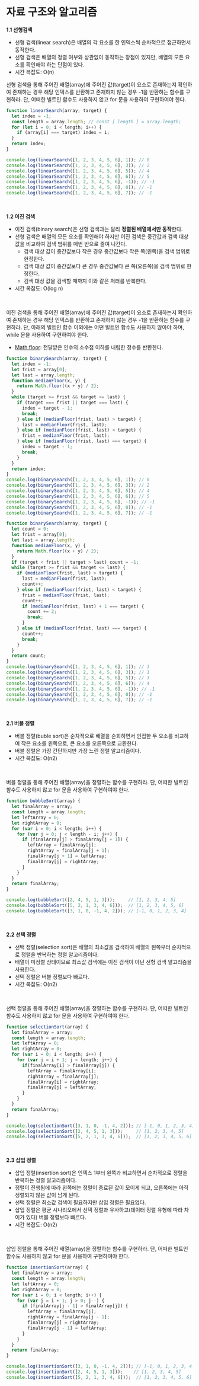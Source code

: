 # 자료 구조와 알고리즘

**1.1 선형검색**

- 선형 검색(linear search)은 배열의 각 요소를 한 인덱스씩 순차적으로 접근하면서 동작한다.
- 선형 검색은 배열의 정렬 여부와 상관없이 동작하는 장점이 있지만, 배열의 모든 요소를 확인해야 하는 단점이 있다.
- 시간 복잡도: O(n)

선형 검색을 통해 주어진 배열(array)에 주어진 값(target)이 요소로 존재하는지 확인하여 존재하는 경우 해당 인덱스를 반환하고 존재하지 않는 경우 -1을 반환하는 함수를 구현하라. 단, 어떠한 빌트인 함수도 사용하지 않고 for 문을 사용하여 구현하여야 한다.

```javascript
function linearSearch(array, target) {
  let index = -1;
  const length = array.length; // const [ length ] = array.length;
  for (let i = 0; i < length; i++) {
    if (array[i] === target) index = i;
  }
  return index;
}

console.log(linearSearch([1, 2, 3, 4, 5, 6], 1)); // 0
console.log(linearSearch([1, 2, 3, 4, 5, 6], 3)); // 2
console.log(linearSearch([1, 2, 3, 4, 5, 6], 5)); // 4
console.log(linearSearch([1, 2, 3, 4, 5, 6], 6)); // 5
console.log(linearSearch([1, 2, 3, 4, 5, 6], -1)); // -1
console.log(linearSearch([1, 2, 3, 4, 5, 6], 0)); // -1
console.log(linearSearch([1, 2, 3, 4, 5, 6], 7)); // -1
```

&nbsp;

**1.2  이진 검색**

- 이진 검색(binary search)은 선형 검색과는 달리 **정렬된 배열에서만 동작**한다.
- 선형 검색은 배열의 모든 요소를 확인해야 하지만 이진 검색은 중간값과 검색 대상 값을 비교하여 검색 범위를 매번 반으로 줄여 나간다.
  - 검색 대상 값이 중간값보다 작은 경우 중간값보다 작은 쪽(왼쪽)을 검색 범위로 한정한다.
  - 검색 대상 값이 중간값보다 큰 경우 중간값보다 큰 쪽(오른쪽)을 검색 범위로 한정한다.
  - 검색 대상 값을 검색할 때까지 이와 같은 처러를 반복한다.
- 시간 복잡도: O(log n)

&nbsp;

이진 검색을 통해 주어진 배열(array)에 주어진 값(target)이 요소로 존재하는지 확인하여 존재하는 경우 해당 인덱스를 반환하고 존재하지 않는 경우 -1을 반환하는 함수를 구현하라. 단, 아래의 빌트인 함수 이외에는 어떤 빌트인 함수도 사용하지 않아야 하며, while 문을 사용하여 구현하여야 한다.

- [Math.floor](https://poiemaweb.com/js-math#24-mathfloorx-number-number-es1): 전달받은 인수의 소수점 이하를 내림한 정수를 반환한다.

```javascript
function binarySearch(array, target) {
  let index = -1;
  let frist = array[0];
  let last = array.length;
  function medianFloor(x, y) {
    return Math.floor((x + y) / 2);
  }
  while (target >= frist && target <= last) {
    if (target === frist || target === last) {
      index = target - 1;
      break;
    } else if (medianFloor(frist, last) > target) {
      last = medianFloor(frist, last);
    } else if (medianFloor(frist, last) < target) {
      frist = medianFloor(frist, last);
    } else if (medianFloor(frist, last) === target) {
      index = target - 1;
      break;
    }
  }
  return index;
}
console.log(binarySearch([1, 2, 3, 4, 5, 6], 1)); // 0
console.log(binarySearch([1, 2, 3, 4, 5, 6], 3)); // 2
console.log(binarySearch([1, 2, 3, 4, 5, 6], 5)); // 4
console.log(binarySearch([1, 2, 3, 4, 5, 6], 6)); // 5
console.log(binarySearch([1, 2, 3, 4, 5, 6], -1)); // -1
console.log(binarySearch([1, 2, 3, 4, 5, 6], 0)); // -1
console.log(binarySearch([1, 2, 3, 4, 5, 6], 7)); // -1
```



```javascript
function binarySearch(array, target) {
  let count = 0;
  let frist = array[0];
  let last = array.length;
  function medianFloor(x, y) {
    return Math.floor((x + y) / 2);
  }
  if (target < frist || target > last) count = -1;
  while (target >= frist && target <= last) {
    if (medianFloor(frist, last) > target) {
      last = medianFloor(frist, last);
      count++;
    } else if (medianFloor(frist, last) < target) {
      frist = medianFloor(frist, last);
      count++;
      if (medianFloor(frist, last) + 1 === target) {
        count += 2;
        break;
      }
    } else if (medianFloor(frist, last) === target) {
      count++;
      break;
    }
  }
  return count;
}
console.log(binarySearch([1, 2, 3, 4, 5, 6], 1)); // 3
console.log(binarySearch([1, 2, 3, 4, 5, 6], 3)); // 1
console.log(binarySearch([1, 2, 3, 4, 5, 6], 5)); // 3
console.log(binarySearch([1, 2, 3, 4, 5, 6], 6)); // 4
console.log(binarySearch([1, 2, 3, 4, 5, 6], -1)); // -1
console.log(binarySearch([1, 2, 3, 4, 5, 6], 0)); // -1
console.log(binarySearch([1, 2, 3, 4, 5, 6], 7)); // -1
```

&nbsp;

**2.1 버블 정렬**

- 버블 정렬(buble sort)은 순차적으로 배열을 순회하면서 인접한 두 요소를 비교하여 작은 요소를 왼쪽으로, 큰 요소를 오른쪽으로 교환한다.
- 버블 정렬은 가장 간단하지만 가장 느린 정렬 알고리즘이다.
- 시간 복잡도: O(n2)

&nbsp;

버블 정렬을 통해 주어진 배열(array)을 정렬하는 함수를 구현하라. 단, 어떠한 빌트인 함수도 사용하지 않고 for 문을 사용하여 구현하여야 한다.

```javascript
function bubbleSort(array) {
  let finalArray = array;
  const length = array.length;
  let leftArray = 0;
  let rightArray = 0;
  for (var i = 0; i < length; i++) {
    for (var j = 0; j < length - i; j++) {
      if (finalArray[j] > finalArray[j + 1]) {
        leftArray = finalArray[j];
        rightArray = finalArray[j + 1];
        finalArray[j + 1] = leftArray;
        finalArray[j] = rightArray;
      }    
    }
  }
  return finalArray;
}

console.log(bubbleSort([2, 4, 5, 1, 3]));     // [1, 2, 3, 4, 5]
console.log(bubbleSort([5, 2, 1, 3, 4, 6]));  // [1, 2, 3, 4, 5, 6]
console.log(bubbleSort([3, 1, 0, -1, 4, 2])); // [-1, 0, 1, 2, 3, 4]
```

&nbsp;

**2.2 선택 정렬**

- 선택 정렬(selection sort)은 배열의 최소값을 검색하여 배열의 왼쪽부터 순차적으로 정렬을 반복하는 정렬 알고리즘이다.
- 배열이 미정렬 상태이므로 최소값 검색에는 이진 검색이 아닌 선형 검색 알고리즘을 사용한다.
- 선택 정렬은 버블 정렬보다 빠르다.
- 시간 복잡도: O(n2)

&nbsp;

선택 정렬을 통해 주어진 배열(array)을 정렬하는 함수를 구현하라. 단, 어떠한 빌트인 함수도 사용하지 않고 for 문을 사용하여 구현하여야 한다.

```javascript
function selectionSort(array) {
  let finalArray = array;
  const length = array.length;
  let leftArray = 0;
  let rightArray = 0;
  for (var i = 0; i < length; i++) {
    for (var j = i + 1; j < length; j++) {
      if(finalArray[i] > finalArray[j]) {
        leftArray = finalArray[i];
        rightArray = finalArray[j];
        finalArray[i] = rightArray;
        finalArray[j] = leftArray;
      }
    }
  }
  return finalArray;
}

console.log(selectionSort([3, 1, 0, -1, 4, 2])); // [-1, 0, 1, 2, 3, 4]
console.log(selectionSort([2, 4, 5, 1, 3]));     // [1, 2, 3, 4, 5]
console.log(selectionSort([5, 2, 1, 3, 4, 6]));  // [1, 2, 3, 4, 5, 6]
```

&nbsp;

**2.3 삽입 정렬**

- 삽입 정렬(insertion sort)은 인덱스 1부터 왼쪽과 비교하면서 순차적으로 정렬을 반복하는 정렬 알고리즘이다.
- 정렬이 진행됨에 따라 왼쪽에는 정렬이 종료된 값이 모이게 되고, 오른쪽에는 아직 정렬되지 않은 값이 남게 된다.
- 선택 정렬은 최소값 검색이 필요하지만 삽입 정렬은 필요없다.
- 삽입 정렬은 평균 시나리오에서 선택 정렬과 유사하고(데이터 정렬 유형에 따라 차이가 있다) 버블 정렬보다 빠르다.
- 시간 복잡도: O(n2)

&nbsp;

삽입 정렬을 통해 주어진 배열(array)을 정렬하는 함수를 구현하라. 단, 어떠한 빌트인 함수도 사용하지 않고 for 문을 사용하여 구현하여야 한다.

```javascript
function insertionSort(array) {
  let finalArray = array;
  const length = array.length;
  let leftArray = 0;
  let rightArray = 0;
  for (var i = 0; i < length; i++) {
    for (var j = i + 1; j > 0; j--) {
      if (finalArray[j - 1] > finalArray[j]) {
        leftArray = finalArray[j];
        rightArray = finalArray[j - 1];
        finalArray[j] = rightArray;
        finalArray[j - 1] = leftArray;
      }
    }
  }
  return finalArray;
}

console.log(insertionSort([3, 1, 0, -1, 4, 2])); // [-1, 0, 1, 2, 3, 4]
console.log(insertionSort([2, 4, 5, 1, 3]));    // [1, 2, 3, 4, 5]
console.log(insertionSort([5, 2, 1, 3, 4, 6]));  // [1, 2, 3, 4, 5, 6]
```

